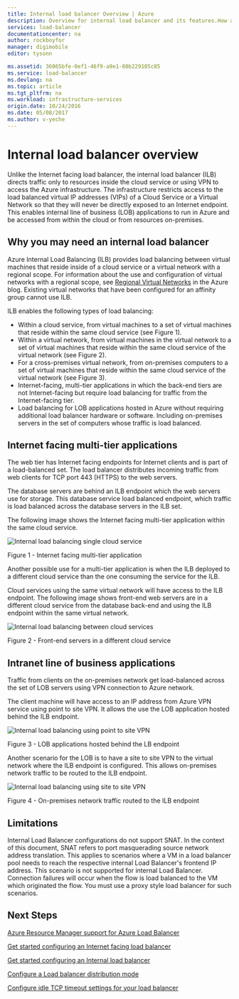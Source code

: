 ```yaml
---
title: Internal load balancer Overview | Azure
description: Overview for internal load balancer and its features.How a load balancer works for Azure and possible scenarios to configure internal endpoints
services: load-balancer
documentationcenter: na
author: rockboyfor
manager: digimobile
editor: tysonn

ms.assetid: 36065bfe-0ef1-46f9-a9e1-80b229105c85
ms.service: load-balancer
ms.devlang: na
ms.topic: article
ms.tgt_pltfrm: na
ms.workload: infrastructure-services
origin.date: 10/24/2016
ms.date: 05/08/2017
ms.author: v-yeche
---
```


# Internal load balancer overview

Unlike the Internet facing load balancer, the internal load balancer (ILB) directs traffic only to resources inside the cloud service or using VPN to access the Azure infrastructure. The infrastructure restricts access to the load balanced virtual IP addresses (VIPs) of a Cloud Service or a Virtual Network so that they will never be directly exposed to an Internet endpoint. This enables internal line of business (LOB) applications to run in Azure and be accessed from within the cloud or from resources on-premises.

## Why you may need an internal load balancer

Azure Internal Load Balancing (ILB) provides load balancing between virtual machines that reside inside of a cloud service or a virtual network with a regional scope. For information about the use and configuration of virtual networks with a regional scope, see [Regional Virtual Networks](https://azure.microsoft.com/blog/2014/05/14/regional-virtual-networks/) in the Azure blog. Existing virtual networks that have been configured for an affinity group cannot use ILB.

ILB enables the following types of load balancing:

* Within a cloud service, from virtual machines to a set of virtual machines that reside within the same cloud service (see Figure 1).
* Within a virtual network, from virtual machines in the virtual network to a set of virtual machines that reside within the same cloud service of the virtual network (see Figure 2).
* For a cross-premises virtual network, from on-premises computers to a set of virtual machines that reside within the same cloud service of the virtual network (see Figure 3).
* Internet-facing, multi-tier applications in which the back-end tiers are not Internet-facing but require load balancing for traffic from the Internet-facing tier.
* Load balancing for LOB applications hosted in Azure without requiring additional load balancer hardware or software. Including on-premises servers in the set of computers whose traffic is load balanced.

## Internet facing multi-tier applications

The web tier has Internet facing endpoints for Internet clients and is part of a load-balanced set. The load balancer  distributes incoming traffic from web clients for TCP port 443 (HTTPS) to the web servers.

The database servers are behind an ILB endpoint which the web servers use for storage. This database service load balanced endpoint, which traffic is load balanced across the database servers in the ILB set.

The following image shows the Internet facing multi-tier application within the same cloud service.

![Internal load balancing single cloud service](./media/load-balancer-internal-overview/IC736321.png)

Figure 1 - Internet facing multi-tier application

Another possible use for a multi-tier application is when the ILB deployed to a different cloud service than the one consuming the service for the ILB.

Cloud services using the same virtual network will have access to the ILB endpoint. The following image shows front-end web servers are in a different cloud service from the database back-end and using the ILB endpoint within the same virtual network.

![Internal load balancing between cloud services](./media/load-balancer-internal-overview/IC744147.png)

Figure 2 - Front-end servers in a different cloud service

## Intranet line of business applications

Traffic from clients on the on-premises network get load-balanced across the set of LOB servers using VPN connection to Azure network.

The client machine will have access to an IP address from Azure VPN service using point to site VPN. It allows the use the LOB application hosted behind the ILB endpoint.

![Internal load balancing using point to site VPN](./media/load-balancer-internal-overview/IC744148.png)

Figure 3 - LOB applications hosted behind the LB endpoint

Another scenario for the LOB is to have a site to site VPN to the virtual network where the ILB endpoint is configured. This allows on-premises network traffic to be routed to the ILB endpoint.

![Internal load balancing using site to site VPN](./media/load-balancer-internal-overview/IC744150.png)

Figure 4 - On-premises network traffic routed to the ILB endpoint

## Limitations

Internal Load Balancer configurations do not support SNAT. In the context of this document, SNAT refers to port masquerading source  network address translation.  This applies to scenarios where a VM in a load balancer pool needs to reach the respective internal Load Balancer's frontend IP address. This scenario is not supported for internal Load Balancer. Connection failures will occur when the flow is load balanced to the VM which originated the flow. You must use a proxy style load balancer for such scenarios.

## Next Steps

[Azure Resource Manager support for Azure Load Balancer](load-balancer-arm.md)

[Get started configuring an Internet facing load balancer](load-balancer-get-started-internet-arm-ps.md)

[Get started configuring an Internal load balancer](load-balancer-get-started-ilb-arm-ps.md)

[Configure a Load balancer distribution mode](load-balancer-distribution-mode.md)

[Configure idle TCP timeout settings for your load balancer](load-balancer-tcp-idle-timeout.md)